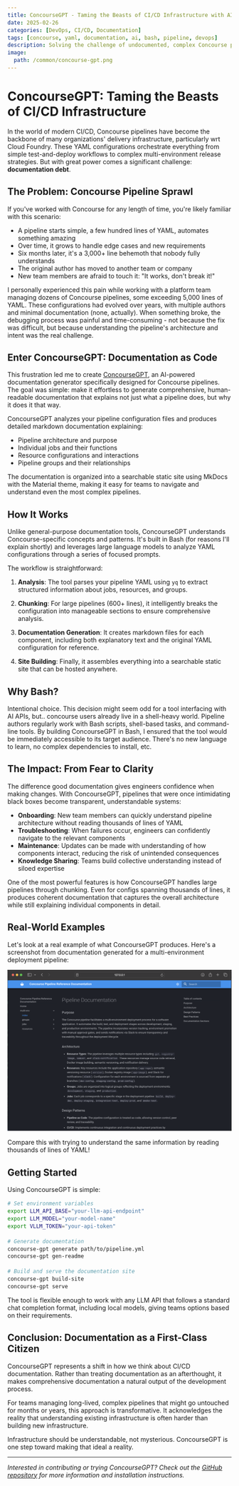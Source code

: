 ```yaml
---
title: ConcourseGPT - Taming the Beasts of CI/CD Infrastructure with AI-Generated Documentation
date: 2025-02-26
categories: [DevOps, CI/CD, Documentation]
tags: [concourse, yaml, documentation, ai, bash, pipeline, devops]
description: Solving the challenge of undocumented, complex Concourse pipelines with an AI-powered tool that generates comprehensive documentation for configurations that often remain untouched for months or years.
image:
  path: /common/concourse-gpt.png
---
```


# ConcourseGPT: Taming the Beasts of CI/CD Infrastructure

In the world of modern CI/CD, Concourse pipelines have become the backbone of many organizations' delivery infrastructure, particularly wrt Cloud Foundry. These YAML configurations orchestrate everything from simple test-and-deploy workflows to complex multi-environment release strategies. But with great power comes a significant challenge: **documentation debt**.

## The Problem: Concourse Pipeline Sprawl

If you've worked with Concourse for any length of time, you're likely familiar with this scenario:

- A pipeline starts simple, a few hundred lines of YAML, automates something amazing
- Over time, it grows to handle edge cases and new requirements
- Six months later, it's a 3,000+ line behemoth that nobody fully understands
- The original author has moved to another team or company
- New team members are afraid to touch it: "It works, don't break it!"

I personally experienced this pain while working with a platform team managing dozens of Concourse pipelines, some exceeding 5,000 lines of YAML. These configurations had evolved over years, with multiple authors and minimal documentation (none, actually). When something broke, the debugging process was painful and time-consuming - not because the fix was difficult, but because understanding the pipeline's architecture and intent was the real challenge.

## Enter ConcourseGPT: Documentation as Code

This frustration led me to create [ConcourseGPT](https://github.com/jmcdice/concourse-gpt), an AI-powered documentation generator specifically designed for Concourse pipelines. The goal was simple: make it effortless to generate comprehensive, human-readable documentation that explains not just what a pipeline does, but why it does it that way.

ConcourseGPT analyzes your pipeline configuration files and produces detailed markdown documentation explaining:

- Pipeline architecture and purpose
- Individual jobs and their functions
- Resource configurations and interactions
- Pipeline groups and their relationships

The documentation is organized into a searchable static site using MkDocs with the Material theme, making it easy for teams to navigate and understand even the most complex pipelines.

## How It Works

Unlike general-purpose documentation tools, ConcourseGPT understands Concourse-specific concepts and patterns. It's built in Bash (for reasons I'll explain shortly) and leverages large language models to analyze YAML configurations through a series of focused prompts.

The workflow is straightforward:

1. **Analysis**: The tool parses your pipeline YAML using `yq` to extract structured information about jobs, resources, and groups.

2. **Chunking**: For large pipelines (600+ lines), it intelligently breaks the configuration into manageable sections to ensure comprehensive analysis.

3. **Documentation Generation**: It creates markdown files for each component, including both explanatory text and the original YAML configuration for reference.

4. **Site Building**: Finally, it assembles everything into a searchable static site that can be hosted anywhere.

## Why Bash?

Intentional choice. This decision might seem odd for a tool interfacing with AI APIs, but.. concourse users already live in a shell-heavy world. Pipeline authors regularly work with Bash scripts, shell-based tasks, and command-line tools. By building ConcourseGPT in Bash, I ensured that the tool would be immediately accessible to its target audience. There's no new language to learn, no complex dependencies to install, etc.

## The Impact: From Fear to Clarity

The difference good documentation gives engineers confidence when making changes. With ConcourseGPT, pipelines that were once intimidating black boxes become transparent, understandable systems:

- **Onboarding**: New team members can quickly understand pipeline architecture without reading thousands of lines of YAML
- **Troubleshooting**: When failures occur, engineers can confidently navigate to the relevant components
- **Maintenance**: Updates can be made with understanding of how components interact, reducing the risk of unintended consequences
- **Knowledge Sharing**: Teams build collective understanding instead of siloed expertise

One of the most powerful features is how ConcourseGPT handles large pipelines through chunking. Even for configs spanning thousands of lines, it produces coherent documentation that captures the overall architecture while still explaining individual components in detail.

## Real-World Examples

Let's look at a real example of what ConcourseGPT produces. Here's a screenshot from documentation generated for a multi-environment deployment pipeline:

![Documentation Preview](/common/concourse-gpt.png)

Compare this with trying to understand the same information by reading thousands of lines of YAML!

## Getting Started

Using ConcourseGPT is simple:

```bash
# Set environment variables
export LLM_API_BASE="your-llm-api-endpoint"
export LLM_MODEL="your-model-name"
export VLLM_TOKEN="your-api-token"

# Generate documentation
concourse-gpt generate path/to/pipeline.yml
concourse-gpt gen-readme

# Build and serve the documentation site
concourse-gpt build-site
concourse-gpt serve
```

The tool is flexible enough to work with any LLM API that follows a standard chat completion format, including local models, giving teams options based on their requirements.

## Conclusion: Documentation as a First-Class Citizen

ConcourseGPT represents a shift in how we think about CI/CD documentation. Rather than treating documentation as an afterthought, it makes comprehensive documentation a natural output of the development process.

For teams managing long-lived, complex pipelines that might go untouched for months or years, this approach is transformative. It acknowledges the reality that understanding existing infrastructure is often harder than building new infrastructure.

Infrastructure should be understandable, not mysterious. ConcourseGPT is one step toward making that ideal a reality.

---
*Interested in contributing or trying ConcourseGPT? Check out the [GitHub repository](https://github.com/jmcdice/concourse-gpt) for more information and installation instructions.*

